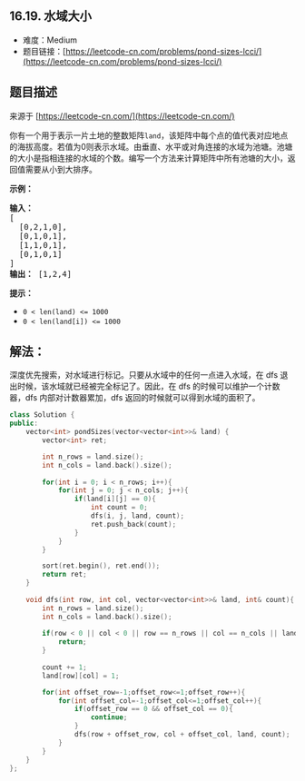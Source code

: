 ##  16.19. 水域大小

- 难度：Medium
- 题目链接：[https://leetcode-cn.com/problems/pond-sizes-lcci/](https://leetcode-cn.com/problems/pond-sizes-lcci/)


## 题目描述

来源于 [https://leetcode-cn.com/](https://leetcode-cn.com/)

<p>你有一个用于表示一片土地的整数矩阵<code>land</code>，该矩阵中每个点的值代表对应地点的海拔高度。若值为0则表示水域。由垂直、水平或对角连接的水域为池塘。池塘的大小是指相连接的水域的个数。编写一个方法来计算矩阵中所有池塘的大小，返回值需要从小到大排序。</p>
<p><strong>示例：</strong></p>
<pre><strong>输入：</strong>
[
  [0,2,1,0],
  [0,1,0,1],
  [1,1,0,1],
  [0,1,0,1]
]
<strong>输出：</strong> [1,2,4]
</pre>
<p><strong>提示：</strong></p>
<ul>
<li><code>0 < len(land) <= 1000</code></li>
<li><code>0 < len(land[i]) <= 1000</code></li>
</ul>


## 解法：

深度优先搜索，对水域进行标记。只要从水域中的任何一点进入水域，在 dfs 退出时候，该水域就已经被完全标记了。因此，在 dfs 的时候可以维护一个计数器，dfs 内部对计数器累加，dfs 返回的时候就可以得到水域的面积了。

```c++
class Solution {
public:
    vector<int> pondSizes(vector<vector<int>>& land) {
        vector<int> ret;

        int n_rows = land.size();
        int n_cols = land.back().size();
        
        for(int i = 0; i < n_rows; i++){
            for(int j = 0; j < n_cols; j++){
                if(land[i][j] == 0){
                    int count = 0;
                    dfs(i, j, land, count);
                    ret.push_back(count);
                }
            }
        }

        sort(ret.begin(), ret.end());
        return ret;
    }
    
    void dfs(int row, int col, vector<vector<int>>& land, int& count){
        int n_rows = land.size();
        int n_cols = land.back().size();
        
        if(row < 0 || col < 0 || row == n_rows || col == n_cols || land[row][col] != 0){
            return;
        }
        
        count += 1;
        land[row][col] = 1;

        for(int offset_row=-1;offset_row<=1;offset_row++){
            for(int offset_col=-1;offset_col<=1;offset_col++){
                if(offset_row == 0 && offset_col == 0){
                    continue;
                }
                dfs(row + offset_row, col + offset_col, land, count);
            }
        }
    }
};
```